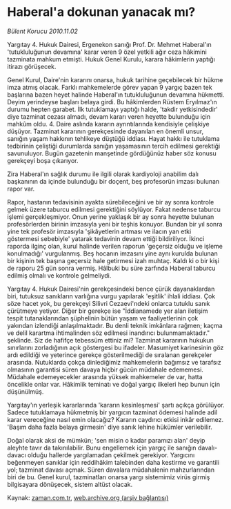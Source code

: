 # Haberal'a dokunan yanacak mı?

*Bülent Korucu 2010.11.02*

<td class="columnist-detail">
<p>Yargıtay 4. Hukuk Dairesi, Ergenekon sanığı Prof. Dr. Mehmet Haberal'ın 'tutukluluğunun devamına' karar veren 9 özel yetkili ağır ceza hâkimini tazminata mahkum etmişti. Hukuk Genel Kurulu, karara hâkimlerin yaptığı itirazı görüşecek.</p>
<p>
<div id="haberMetinDiv">
<p>Genel Kurul, Daire'nin kararını onarsa, hukuk tarihine geçebilecek bir hükme imza atmış olacak. Farklı mahkemelerde görev yapan 9 yargıç bazen tek başlarına bazen heyet halinde Haberal'ın tutukluluğunun devamına hükmetti. Deyim yerindeyse başları belaya girdi. Bu hâkimlerden Rüstem Eryılmaz'ın durumu hepten garabet. İlk tutuklamayı yaptığı halde, 'takdir yetkisindedir' diye tazminat cezası almadı, devam kararı veren heyette bulunduğu için mahkûm oldu. 4. Daire aslında kararın ayrıntılarında kendisiyle çelişkiye düşüyor.
Tazminat kararının gerekçesinde dayanılan en önemli unsur, sanığın yaşam hakkının tehlikeye düştüğü iddiası. Hayat hakkı ile tutuklama tedbirinin çeliştiği durumlarda sanığın yaşamasının tercih edilmesi gerektiği savunuluyor. Bugün gazetenin manşetinde gördüğünüz haber söz konusu gerekçeyi boşa çıkarıyor. 
<p>Zira Haberal'ın sağlık durumu ile ilgili olarak kardiyoloji anabilim dalı başkanının da içinde bulunduğu bir doçent, beş profesorün imzası bulunan rapor var. 
<p>Rapor, hastanın tedavisinin ayakta sürebileceğini ve bir ay sonra kontrole gelmek üzere taburcu edilmesi gerektiğini söylüyor. Fakat nedense taburcu işlemi gerçekleşmiyor. Onun yerine yaklaşık bir ay sonra heyette bulunan profesörlerden birinin imzasıyla yeni bir teşhis konuyor. Bundan bir yıl sonra yine tek profesör imzasıyla 'şikâyetlerin artması ve ilacın yan etki göstermesi sebebiyle' yatarak tedavinin devam ettiği bildiriliyor. İkinci raporda ilginç olan, kurul halinde verilen raporun 'geçersiz olduğu ve işleme konulmadığı' vurgulanmış. Beş hocanın imzasını yine aynı kurulda bulunan bir kişinin tek başına geçersiz hale getirmesi izah muhtaç. Kaldı ki o bir kişi de raporu 25 gün sonra vermiş. Hâlbuki bu süre zarfında Haberal taburcu edilmiş olmalı ve kontrole gelmeliydi.  <p>
Yargıtay 4. Hukuk Dairesi'nin gerekçesindeki bence çürük dayanaklardan biri, tutuksuz sanıkların varlığına vurgu yapılarak 'eşitlik' ihlali iddiası. Çok söze hacet yok, bu gerekçeyi Silivri Cezaevi'ndeki onlarca tutuklu sanık çürütmeye yetiyor. Diğer bir gerekçe ise "İddianamede yer alan iletişim tespit tutanaklarından şüphelinin bütün yaşam ve faaliyetlerinin çok yakından izlendiği anlaşılmaktadır. Bu denli teknik imkânlara rağmen; kaçma ve delil karartma ihtimalinden söz edilmesi inandırıcı bulunmamaktadır." şeklinde. Siz de hafifçe tebessüm ettiniz mi? Tazminat kararının hukukun sınırlarını zorladığının açık göstergesi bu ifadeler. Masumiyet karinesinin göz ardı edildiği ve yeterince gerekçe gösterilmediği de sıralanan gerekçeler arasında.
Nutuklarda çokça dinlediğimiz mahkemelerin bağımsız ve tarafsız olmasının garantisi süren davaya hiçbir gücün müdahale edememesi. Müdahale edemeyecekler arasında yüksek mahkemeler de var, hatta öncelikle onlar var. Hâkimlik teminatı ve doğal yargıç ilkeleri hep bunun için düşünülmüş. 
<p>Yargıtay'ın yerleşik kararlarında 'kararın kesinleşmesi' şartı açıkça görülüyor. Sadece tutuklamaya hükmetmiş bir yargıcın tazminat ödemesi halinde adil karar vereceğine nasıl emin olacağız? Kararın caydırıcı etkisi inkâr edilemez. 'Başım daha fazla belaya girmesin' diye sanık lehine hükümler verilebilir. 
<p>Doğal olarak aksi de mümkün; 'sen misin o kadar paramızı alan' deyip aleyhte tavır da takınılabilir. Bunu engellemek için yargıç ile sanığın davalı-davacı olduğu hallerde yargılamadan çekilmek gerekiyor. Yargıcını beğenmeyen sanıklar için reddihâkim talebinden daha kestirme ve garantili yol; tazminat davası açmak. Süren davalara müdahalenin mahzurlarından biri de bu. Genel kurul, tazminatları onarsa yargı sistemimiz virüs girmiş bilgisayara dönüşecek, sistem altüst olacak.</p></p></p></p></p></p></div>
</p>
<a href="http://web.archive.org/web/20110105120222/mailto:b.korucu@zaman.com.tr">
</a></td>

Kaynak: [zaman.com.tr](http://zaman.com.tr/yazar.do?yazino=1047683), [web.archive.org (arşiv bağlantısı)](http://web.archive.org/web/20110105120222/http://www.zaman.com.tr:80/yazar.do?yazino=1047683)
